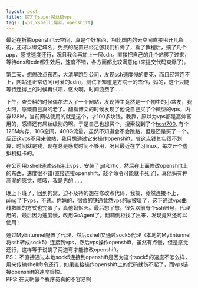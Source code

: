 ```yaml
---
layout: post
title: 买了个super屌丝级vps
tags: [vps,xshell,屌丝，openshift]
---
```


最近在折腾openshift云空间，真是个好东西，相比国内的云空间直接甩开几条街，还可以绑定域名，免费的配置已经足够我们折腾了，看了教程后，搞了几个app，感觉速度还行，况且我会再加上一层cdn。直接把自己的几个站移了过来，等待dns和cdn都生效后，速度不错，各方面都比较满意(git来提交代码爽爆了)。<!--more-->

第二天，想修改点东西，大清早跑到公司，发现ssh速度慢的要死，而且经常连不上，网站还正常访问(可爱的cdn)，测试下知道是方院士的杰作，妈的，这个只能等待连得上的时候再试呗，怄火啊，时间浪费了......

下午，查资料的时候偶尔进入了一个网站，发现博主竟然是一个初中的小盆友，我太阳，感慨自己真的老了。翻看博文的时候发现了他说自己买了个微型的vps，内存128M，当前网站使用的就是这个，才100多块钱。我靠，原以为vps都是高帅富用的，感情还有屌丝级别的啊。于是自己也想买个，搜索找到了个[host700][1], 有个128M内存，10G空间，400G流量，虽然不知道会不会跑路，但是还是买了一个。反正这vps不用来做站，我只想通过它来操作openshift，省这点钱其实很不划算，时间就是钱，现在总是感觉时间不够用，况且最近在学习linux，每次开个虚拟机挺卡的。

在公司用xshell通过ssh连上vps，安装了git和rhc，然后在上面修改openshift上的东西，速度很不错(直接连接openshift，敲个命令可能就卡死了)，真他妈有种高潮的感觉，咳咳，我是男的......

晚上下班了，回到狗窝，迫不及待的想在修改点代码，我操，竟然连接不上，ping了下vps，不通。你妹的，宿舍的铁通竟然vps的ip被墙了，这下通过vps曲线救国的方式也完蛋了，真他妈怄火。最后想了想，很久以前有个ssh账号，代理用的，最后因为速度慢，改用GoAgent了。翻箱倒柜找了出来，发现竟然还可以使用！

通过MyEntunnel配置了代理，然后xshell又通过sock5代理（本地的MyEntunnel将ssh转成sock5）连接到vps，然后vps操作openshift，虽然有点慢，但是感觉还行，这样等于说饶了两道弯才能修改openshift。  
PS： 不直接通过本地sock5连接到openshift是因为这个sock5的速度不怎么样，用来传输shell命令还行，如果直接操作openshift上的代码就伤不起了，而vps链接openshift的速度很快。  
PPS: 在天朝做个程序员真的不容易啊


[1]: https://manager.host700.com/aff.php?aff=274






